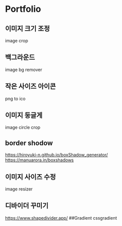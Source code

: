 # Portfolio
## 이미지 크기 조정
image crop
## 백그라운드
image bg remover
## 작은 사이즈 아이콘
png to ico
## 이미지 둥글게
image circle crop
## border shodow
https://hiroyuki-n.github.io/boxShadow_generator/
https://manuarora.in/boxshadows
## 이미지 사이즈 수정
image resizer
## 디바이더 꾸미기
https://www.shapedivider.app/
##Gradient
cssgradient